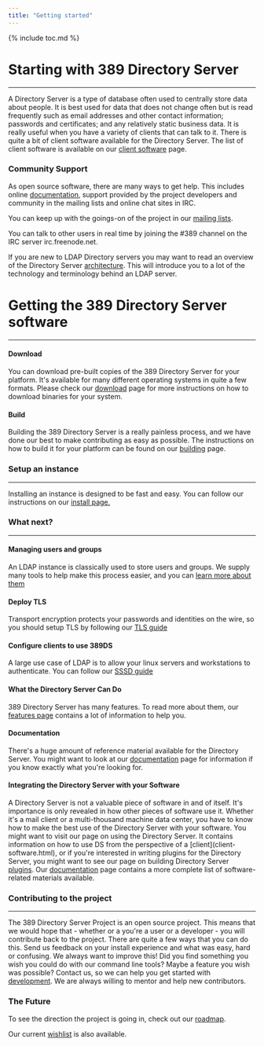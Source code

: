 ```yaml
---
title: "Getting started"
---
```


{% include toc.md %}

# Starting with 389 Directory Server
------------------------------------

A Directory Server is a type of database often used to centrally store data about people. It is best
used for data that does not change often but is read frequently such as email addresses and other
contact information; passwords and certificates; and any relatively static business data. It is
really useful when you have a variety of clients that can talk to it. There is quite a bit of client
software available for the Directory Server. The list of client software is available on our
[client software](FAQ/client-software.html) page.

### Community Support

As open source software, there are many ways to get help. This includes online
[documentation](documentation.html), support provided by the project developers and community in the
mailing lists and online chat sites in IRC.

You can keep up with the goings-on of the project in our [mailing lists](mailing-lists.html).

You can talk to other users in real time by joining the \#389 channel on the IRC server irc.freenode.net.

If you are new to LDAP Directory servers you may want to read an overview of the Directory Server
[architecture](design/architecture.html). This will introduce you to a lot of the technology and
terminology behind an LDAP server.

# Getting the 389 Directory Server software
-------------------------------------------

#### Download

You can download pre-built copies of the 389 Directory Server for your platform. It's available for
many different operating systems in quite a few formats. Please check our [download](../download.html)
page for more instructions on how to download binaries for your system.

#### Build

Building the 389 Directory Server is a really painless process, and we have done our best to make
contributing as easy as possible. The instructions on how to build it for your platform can be found
on our [building](../development/building.html) page.

### Setup an instance
---------------------

Installing an instance is designed to be fast and easy. You can follow our instructions on our
[install page.](../howto/howto-install-389.html)


### What next?
--------------

#### Managing users and groups

An LDAP instance is classically used to store users and groups. We supply many tools to help
make this process easier, and you can [learn more about them](../howto/howto-users-and-groups.html)

#### Deploy TLS

Transport encryption protects your passwords and identities on the wire, so you should setup
TLS by following our [TLS guide](../howto/howto-ssl.html)

#### Configure clients to use 389DS

A large use case of LDAP is to allow your linux servers and workstations to authenticate. You can
follow our [SSSD guide](../howto/howto-sssd.html)

#### What the Directory Server Can Do

389 Directory Server has many features. To read more about them, our [features page](features.html) contains
a lot of information to help you.

#### Documentation

There's a huge amount of reference material available for the Directory Server. You might want to
look at our [documentation](/documentation.html) page for information if you know exactly what you're
looking for.

#### Integrating the Directory Server with your Software

A Directory Server is not a valuable piece of software in and of itself. It's importance is only revealed
in how other pieces of software use it. Whether it's a mail client or a multi-thousand machine data
center, you have to know how to make the best use of the Directory Server with your software. You
might want to visit our page on using the Directory Server. It contains information on how to use
DS from the perspective of a [client](client- software.html), or if you're interested in writing
plugins for the Directory Server, you might want to see our page on building Directory Server
[plugins](../design/plugins.html). Our [documentation](../documentation.html) page contains a more
complete list of software-related materials available.

### Contributing to the project
-------------------------------

The 389 Directory Server Project is an open source project. This means that we would hope that -
whether or a you're a user or a developer - you will contribute back to the project. There are quite
a few ways that you can do this. Send us feedback on your install experience and what was easy, hard
or confusing. We always want to improve this! Did you find something you wish you could do with
our command line tools? Maybe a feature you wish was possible? Contact us, so we can help you
get started with [development](../development.html). We are always willing to mentor and help new
contributors.

### The Future

To see the direction the project is going in, check out our [roadmap](/docs/FAQ/roadmap.html).

Our current [wishlist](/docs/FAQ/wishlist.html) is also available.

